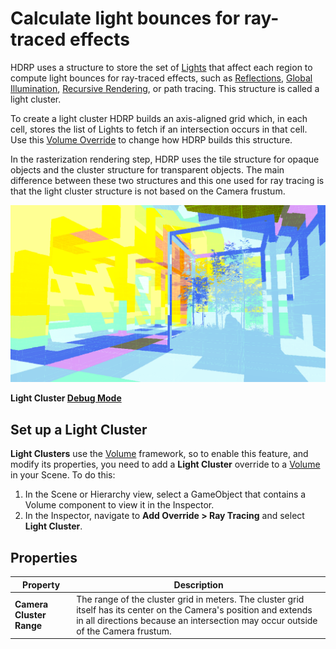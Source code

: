 # Calculate light bounces for ray-traced effects

HDRP uses a structure to store the set of [Lights](Light-Component.md) that affect each region to compute light bounces for ray-traced effects, such as [Reflections](Ray-Traced-Reflections.md), [Global Illumination](Ray-Traced-Global-Illumination.md), [Recursive Rendering](Ray-Tracing-Recursive-Rendering.md), or path tracing. This structure is called a light cluster. 

To create a light cluster HDRP builds an axis-aligned grid which, in each cell, stores the list of Lights to fetch if an intersection occurs in that cell. Use this [Volume Override](volume-component.md) to change how HDRP builds this structure.

In the rasterization rendering step, HDRP uses the tile structure for opaque objects and the cluster structure for transparent objects. The main difference between these two structures and this one used for ray tracing is that the light cluster structure is not based on the Camera frustum.

![](Images/RayTracingLightCluster1.png)

**Light Cluster [Debug Mode](Ray-Tracing-Debug.md#debug-modes)**

## Set up a Light Cluster

**Light Clusters** use the [Volume](understand-volumes.md) framework, so to enable this feature, and modify its properties, you need to add a **Light Cluster** override to a [Volume](understand-volumes.md) in your Scene. To do this:

1. In the Scene or Hierarchy view, select a GameObject that contains a Volume component to view it in the Inspector.
2. In the Inspector, navigate to **Add Override > Ray Tracing** and select **Light Cluster**.

## Properties

| **Property**             | **Description**                                              |
| ------------------------ | ------------------------------------------------------------ |
| **Camera Cluster Range** | The range of the cluster grid in meters. The cluster grid itself has its center on the Camera's position and extends in all directions because an intersection may occur outside of the Camera frustum. |
